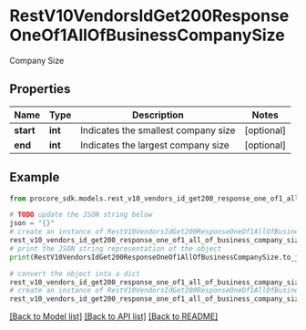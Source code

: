 # RestV10VendorsIdGet200ResponseOneOf1AllOfBusinessCompanySize

Company Size

## Properties

Name | Type | Description | Notes
------------ | ------------- | ------------- | -------------
**start** | **int** | Indicates the smallest company size | [optional] 
**end** | **int** | Indicates the largest company size | [optional] 

## Example

```python
from procore_sdk.models.rest_v10_vendors_id_get200_response_one_of1_all_of_business_company_size import RestV10VendorsIdGet200ResponseOneOf1AllOfBusinessCompanySize

# TODO update the JSON string below
json = "{}"
# create an instance of RestV10VendorsIdGet200ResponseOneOf1AllOfBusinessCompanySize from a JSON string
rest_v10_vendors_id_get200_response_one_of1_all_of_business_company_size_instance = RestV10VendorsIdGet200ResponseOneOf1AllOfBusinessCompanySize.from_json(json)
# print the JSON string representation of the object
print(RestV10VendorsIdGet200ResponseOneOf1AllOfBusinessCompanySize.to_json())

# convert the object into a dict
rest_v10_vendors_id_get200_response_one_of1_all_of_business_company_size_dict = rest_v10_vendors_id_get200_response_one_of1_all_of_business_company_size_instance.to_dict()
# create an instance of RestV10VendorsIdGet200ResponseOneOf1AllOfBusinessCompanySize from a dict
rest_v10_vendors_id_get200_response_one_of1_all_of_business_company_size_from_dict = RestV10VendorsIdGet200ResponseOneOf1AllOfBusinessCompanySize.from_dict(rest_v10_vendors_id_get200_response_one_of1_all_of_business_company_size_dict)
```
[[Back to Model list]](../README.md#documentation-for-models) [[Back to API list]](../README.md#documentation-for-api-endpoints) [[Back to README]](../README.md)



